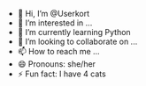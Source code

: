 - 👋 Hi, I’m @Userkort
- 👀 I’m interested in ...
- 🌱 I’m currently learning Python
- 💞️ I’m looking to collaborate on ...
- 📫 How to reach me ...
- 😄 Pronouns: she/her
- ⚡ Fun fact: I have 4 cats

<!---
Userkort/Userkort is a ✨ special ✨ repository because its `README.md` (this file) appears on your GitHub profile.
You can click the Preview link to take a look at your changes.
--->
